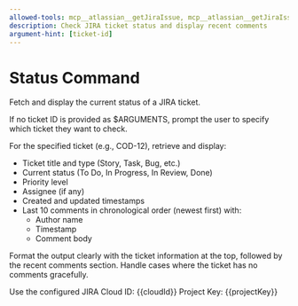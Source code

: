 ```yaml
---
allowed-tools: mcp__atlassian__getJiraIssue, mcp__atlassian__getJiraIssueRemoteIssueLinks
description: Check JIRA ticket status and display recent comments
argument-hint: [ticket-id]
---
```


# Status Command

Fetch and display the current status of a JIRA ticket.

If no ticket ID is provided as $ARGUMENTS, prompt the user to specify which ticket they want to check.

For the specified ticket (e.g., COD-12), retrieve and display:

- Ticket title and type (Story, Task, Bug, etc.)
- Current status (To Do, In Progress, In Review, Done)
- Priority level
- Assignee (if any)
- Created and updated timestamps
- Last 10 comments in chronological order (newest first) with:
  - Author name
  - Timestamp
  - Comment body

Format the output clearly with the ticket information at the top, followed by the recent comments section. Handle cases where the ticket has no comments gracefully.

Use the configured JIRA Cloud ID: {{cloudId}}
Project Key: {{projectKey}}
